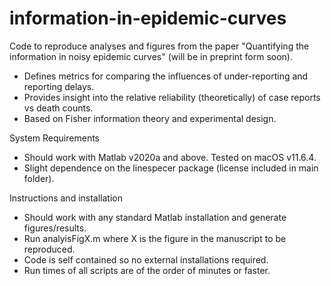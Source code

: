 # information-in-epidemic-curves
Code to reproduce analyses and figures from the paper "Quantifying the information in noisy epidemic curves" (will be in preprint form soon).
- Defines metrics for comparing the influences of under-reporting and reporting delays.
- Provides insight into the relative reliability (theoretically) of case reports vs death counts.
- Based on Fisher information theory and experimental design.


System Requirements
- Should work with Matlab v2020a and above. Tested on macOS v11.6.4.
- Slight dependence on the linespecer package (license included in main folder).

Instructions and installation
- Should work with any standard Matlab installation and generate figures/results.
- Run analyisFigX.m where X is the figure in the manuscript to be reproduced.
- Code is self contained so no external installations required.
- Run times of all scripts are of the order of minutes or faster.
